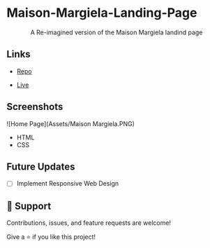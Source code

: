 # Maison-Margiela-Landing-Page


<p align="center">A Re-imagined version of the Maison Margiela landind page</p>

## Links

- [Repo](https://github.com/Rohit19060/<project-name> "<project-name> Repo")

- [Live](<https://maisonmargielalandingpage.netlify.app/> "Live View")

## Screenshots

![Home Page](Assets/Maison Margiela.PNG)

- HTML
- CSS

## Future Updates

- [ ] Implement Responsive Web Design

## 🤝 Support

Contributions, issues, and feature requests are welcome!

Give a ⭐️ if you like this project!
